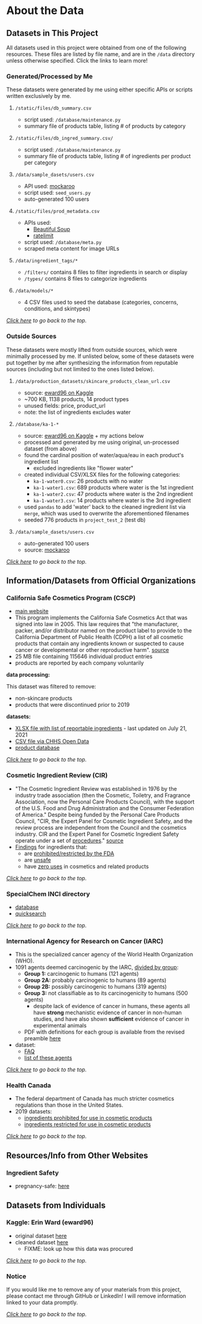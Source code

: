# About the Data

## Datasets in This Project
All datasets used in this project were obtained from one of the following resources. These files are listed by file name, and are in the `/data` directory unless otherwise specified. Click the links to learn more!

### Generated/Processed by Me
These datasets were generated by me using either specific APIs or scripts written exclusively by me.

1. `/static/files/db_summary.csv`
    - script used: `/database/maintenance.py`
    - summary file of products table, listing # of products by category

2. `/static/files/db_ingred_summary.csv/`
    - script used: `/database/maintenance.py`
    - summary file of products table, listing # of ingredients per product per category

3. `/data/sample_dasets/users.csv`
    - API used: [mockaroo](https://www.mockaroo.com/)
    - script used: `seed_users.py`
    - auto-generated 100 users

4. `/static/files/prod_metadata.csv`
    - APIs used:
        - [Beautiful Soup](https://pypi.org/project/beautifulsoup4/)
        - [ratelimit](https://pypi.org/project/ratelimit/)
    - script used: `/database/meta.py`
    - scraped meta content for image URLs

5. `/data/ingredient_tags/*`
    - `/filters/` contains 8 files to filter ingredients in search or display
    - `/types/` contains 8 files to categorize ingredients

6. `/data/models/*`
    - 4 CSV files used to seed the database (categories, concerns, conditions, and skintypes)


*[Click here](#about-the-data) to go back to the top.*

### Outside Sources
These datasets were mostly lifted from outside sources, which were minimally processed by me. If unlisted below, some of these datasets were put together by me after synthesizing the information from reputable sources (including but not limited to the ones listed below).

1. `/data/production_datasets/skincare_products_clean_url.csv`
    - source: [eward96 on Kaggle](#kaggle:-erin-ward)
    - ~700 KB, 1138 products, 14 product types
    - unused fields: price, product_url
    - note: the list of ingredients excludes water

2. `/database/ka-1-*`
    - source: [eward96 on Kaggle](#kaggle:-erin-ward) + my actions below
    - processed and generated by me using original, un-processed dataset (from above)
    - found the cardinal position of water/aqua/eau in each product's ingredient list
        - excluded ingredients like "flower water"
    - created individual CSV/XLSX files for the following categories:
        - `ka-1-water0.csv`: 26 products with no water
        - `ka-1-water1.csv`: 689 products where water is the 1st ingredient
        - `ka-1-water2.csv`: 47 products where water is the 2nd ingredient
        - `ka-1-water3.csv`: 14 products where water is the 3rd ingredient
    - used `pandas` to add 'water' back to the cleaned ingredient list via `merge`, which was used to overwrite the aforementioned filenames
    - seeded 776 products in `project_test_2` (test db)

3. `/data/sample_dasets/users.csv`
    - auto-generated 100 users
    - source: [mockaroo](https://www.mockaroo.com/)

*[Click here](#about-the-data) to go back to the top.*


## Information/Datasets from Official Organizations

### **California Safe Cosmetics Program (CSCP)**
- [main website](https://www.cdph.ca.gov/Programs/CCDPHP/DEODC/OHB/CSCP/Pages/CSCP.aspx)
- This program implements the California Safe Cosmetics Act that was signed into law in 2005. This law requires that "the manufacturer, packer, and/or distributor named on the product label to provide to the California Department of Public Health (CDPH) a list of all cosmetic products that contain any ingredients known or suspected to cause cancer or developmental or other reproductive harm". [source](https://www.cdph.ca.gov/Programs/CCDPHP/DEODC/OHB/CSCP/Pages/About-CSCP.aspx)
- 25 MB file containing 115646 individual product entries
- products are reported by each company voluntarily

**data processing:**

This dataset was filtered to remove:
- non-skincare products
- products that were discontinued prior to 2019

**datasets:**
- [XLSX file with list of reportable ingredients](https://cscpsubmit.cdph.ca.gov/submission/assets/files/Reportable_Ingredients_List_-_June_2021.xlsx) - last updated on July 21, 2021
- [CSV file via CHHS Open Data](https://data.chhs.ca.gov/dataset/chemicals-in-cosmetics)
- [product database](https://cscpsearch.cdph.ca.gov/search/publicsearch)


*[Click here](#about-the-data) to go back to the top.*

### **Cosmetic Ingredient Review (CIR)**
- "The Cosmetic Ingredient Review was established in 1976 by the industry trade association (then the Cosmetic, Toiletry, and Fragrance Association, now the Personal Care Products Council), with the support of the U.S. Food and Drug Administration and the Consumer Federation of America." Despite being funded by the Personal Care Products Council, "CIR, the Expert Panel for Cosmetic Ingredient Safety, and the review process are independent from the Council and the cosmetics industry. CIR and the Expert Panel for Cosmetic Ingredient Safety operate under a set of [procedures](https://www.cir-safety.org/supplementaldoc/cir-procedures)." [source](https://www.cir-safety.org/about)
- [Findings](https://www.cir-safety.org/cir-findings) for ingredients that:
    - are [prohibited/restricted by the FDA](https://www.cir-safety.org/supplementaldoc/prohibited/restricted-fda)
    - are [unsafe](https://cir-safety.org/sites/default/files/U-breakout-092020r.pdf)
    - have [zero uses](https://cir-safety.org/sites/default/files/Z-breakout-092020-r.pdf) in cosmetics and related products


*[Click here](#about-the-data) to go back to the top.*

### **SpecialChem INCI directory**
- [database](https://cosmetics.specialchem.com/inci-names)
- [quicksearch](https://cosmetics.specialchem.com/selectors)


*[Click here](#about-the-data) to go back to the top.*

### **International Agency for Research on Cancer (IARC)**
- This is the specialized cancer agency of the World Health Organization (WHO).
- 1091 agents deemed carcinogenic by the IARC, [divided by group](https://monographs.iarc.who.int/agents-classified-by-the-iarc/):
    - **Group 1:** carcinogenic to humans (121 agents)
    - **Group 2A:** probably carcinogenic to humans (89 agents)
    - **Group 2B:** possibly carcinogenic to humans (319 agents)
    - **Group 3:** not classifiable as to its carcinogenicity to humans (500 agents)
        - despite lack of evidence of cancer in humans, these agents all have **strong** mechanistic evidence of cancer in non-human studies, and have also shown **sufficient** evidence of cancer in experimental animals
    - PDF with definitions for each group is available from the revised preamble [here](https://monographs.iarc.who.int/wp-content/uploads/2019/07/2019-SR-001-Revised_Preamble.pdf)
- dataset:
    - [FAQ](https://monographs.iarc.who.int/wp-content/uploads/2018/07/QA_ENG.pdf)
    - [list of these agents](https://monographs.iarc.who.int/list-of-classifications)


*[Click here](#about-the-data) to go back to the top.*

### Health Canada
- The federal department of Canada has much stricter cosmetics regulations than those in the United States.
- 2019 datasets:
    - [ingredients prohibited for use in cosmetic products](https://www.canada.ca/en/health-canada/services/consumer-product-safety/cosmetics/cosmetic-ingredient-hotlist-prohibited-restricted-ingredients/hotlist.html#tbl1)
    - [ingredients restricted for use in cosmetic products](https://www.canada.ca/en/health-canada/services/consumer-product-safety/cosmetics/cosmetic-ingredient-hotlist-prohibited-restricted-ingredients/hotlist.html#tbl2)


*[Click here](#about-the-data) to go back to the top.*


## Resources/Info from Other Websites

### Ingredient Safety

* pregnancy-safe: [here](https://www.ema.europa.eu/en/documents/referral/retinoid-article-31-referral-updated-measures-pregnancy-prevention-during-retinoid-use_en-0.pdf)
## Datasets from Individuals

### Kaggle: Erin Ward (eward96)

- original dataset [here](https://www.kaggle.com/eward96/skincare-products-and-their-ingredients)
- cleaned dataset [here](https://www.kaggle.com/eward96/skincare-products-clean-dataset)
    - FIXME: look up how this data was procured


*[Click here](#about-the-data) to go back to the top.*


### Notice

If you would like me to remove any of your materials from this project, please contact me through GitHub or LinkedIn! I will remove information linked to your data promptly.

*[Click here](#about-the-data) to go back to the top.*

